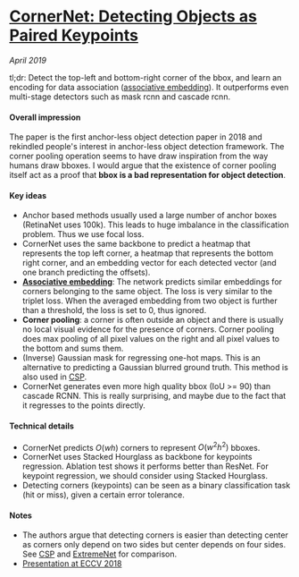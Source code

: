 # [CornerNet: Detecting Objects as Paired Keypoints](https://arxiv.org/pdf/1808.01244.pdf)

_April 2019_

tl;dr: Detect the top-left and bottom-right corner of the bbox, and learn an encoding for data association ([associative embedding](associative_embedding.md)). It outperforms even multi-stage detectors such as mask rcnn and cascade rcnn.

#### Overall impression
The paper is the first anchor-less object detection paper in 2018 and rekindled people's interest in anchor-less object detection framework. The corner pooling operation seems to have draw inspiration from the way humans draw bboxes. I would argue that the existence of corner pooling itself act as a proof that **bbox is a bad representation for object detection**.

#### Key ideas
- Anchor based methods usually used a large number of anchor boxes (RetinaNet uses 100k). This leads to huge imbalance in the classification problem. Thus we use focal loss.
- CornerNet uses the same backbone to predict a heatmap that represents the top left corner, a heatmap that represents the bottom right corner, and an embedding vector for each detected vector (and one branch predicting the offsets). 
- **[Associative embedding](associative_embedding.md)**: The network predicts similar embeddings for corners belonging to the same object. The loss is very similar to the triplet loss. When the averaged embedding from two object is further than a threshold, the loss is set to 0, thus ignored. 
- **Corner pooling**: a corner is often outside an object and there is usually no local visual evidence for the presence of corners. Corner pooling does max pooling of all pixel values on the right and all pixel values to the bottom and sums them. 
- (Inverse) Gaussian mask for regressing one-hot maps. This is an alternative to predicting a Gaussian blurred ground truth. This method is also used in [CSP](csp_center_scale.md).
- CornerNet generates even more high quality bbox (IoU >= 90) than cascade RCNN. This is really surprising, and maybe due to the fact that it regresses to the points directly.

#### Technical details
- CornerNet predicts $O(wh)$ corners to represent $O(w^2h^2)$ bboxes.
- CornerNet uses Stacked Hourglass as backbone for keypoints regression. Ablation test shows it performs better than ResNet. For keypoint regression, we should consider using Stacked Hourglass.
- Detecting corners (keypoints) can be seen as a binary classification task (hit or miss), given a certain error tolerance. 

#### Notes
- The authors argue that detecting corners is easier than detecting center as corners only depend on two sides but center depends on four sides. See [CSP](csp_center_scale.md) and [ExtremeNet](extremenet.md) for comparison.
- [Presentation at ECCV 2018](https://www.youtube.com/watch?v=aJnvTT1-spc)


